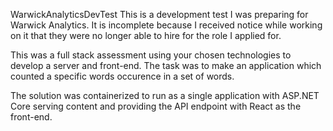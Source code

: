 WarwickAnalyticsDevTest
This is a development test I was preparing for Warwick Analytics. It is incomplete because I received notice while working on it that they were no longer able to hire for the role I applied for.

This was a full stack assessment using your chosen technologies to develop a server and front-end. The task was to make an application which counted a specific words occurence in a set of words.

The solution was containerized to run as a single application with ASP.NET Core serving content and providing the API endpoint with React as the front-end. 